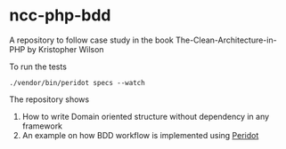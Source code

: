 # ncc-php-bdd
A repository to follow case study in the book The-Clean-Architecture-in-PHP by Kristopher Wilson

To run the tests
```
./vendor/bin/peridot specs --watch
```

The repository shows
1. How to write Domain oriented structure without dependency in any framework
2. An example on how BDD workflow is implemented using [Peridot](https://peridot-php.github.io/) 